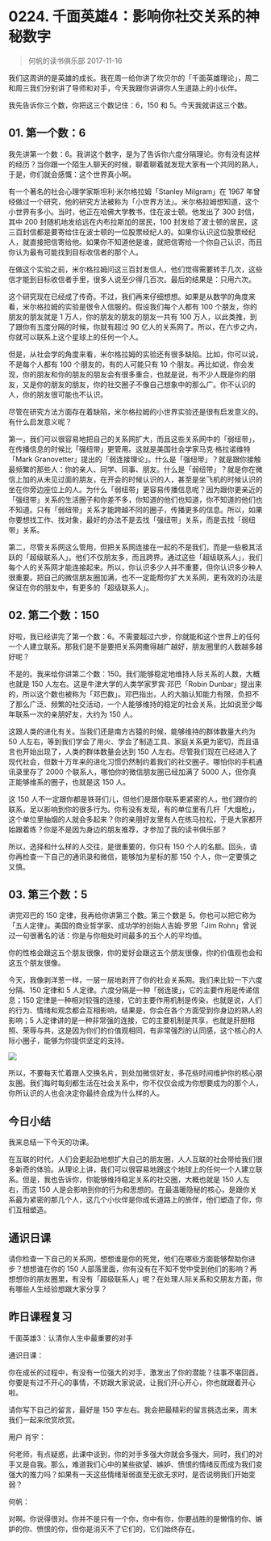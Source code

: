 # 0224. 千面英雄4：影响你社交关系的神秘数字
> 何帆的读书俱乐部
2017-11-16

我们这周讲的是英雄的成长。我在周一给你讲了坎贝尔的「千面英雄理论」，周二和周三我们分别讲了导师和对手，今天我跟你讲讲你人生道路上的小伙伴。

我先告诉你三个数，你把这三个数记住：6，150 和 5。今天我就讲这三个数。

## 01. 第一个数：6

我先讲第一个数：6。我讲这个数字，是为了告诉你六度分隔理论。你有没有这样的经历？当你跟一个陌生人聊天的时候，聊着聊着就发现大家有一个共同的熟人，于是，你们就会感慨：这个世界真小啊。

有一个著名的社会心理学家斯坦利·米尔格拉姆「Stanley Milgram」在 1967 年曾经做过一个研究，他的研究方法被称为「小世界方法」。米尔格拉姆想知道，这个小世界有多小。当时，他正在哈佛大学教书，住在波士顿。他发出了 300 封信，其中 200 封随机地发给远在内布拉斯加的居民，100 封发给了波士顿的居民，这三百封信都是要寄给住在波士顿的一位股票经纪人的。如果你认识这位股票经纪人，就直接把信寄给他。如果你不知道他是谁，就把信寄给一个你自己认识，而且你认为最有可能找到目标收信者的那个人。

在做这个实验之前，米尔格拉姆问这三百封发信人，他们觉得需要转手几次，这些信才能到目标收信者手里，很多人说至少得几百次。最后的结果是：只用六次。

这个研究现在已经成了传奇。不过，我们再来仔细想想。如果是从数学的角度来看，米尔格拉姆的实验是很令人信服的。假设我们每个人都有 100 个朋友，你的朋友的朋友就是 1 万人，你的朋友的朋友的朋友一共有 100 万人，以此类推，到了跟你有五度分隔的时候，你就有超过 90 亿人的关系网了。所以，在六步之内，你就可以联系上这个星球上的任何一个人。

但是，从社会学的角度来看，米尔格拉姆的实验还有很多缺陷。比如，你可以说，不是每个人都有 100 个朋友的，有的人可能只有 10 个朋友。再比如说，你会发现，你的朋友和你的朋友的朋友会有很多重合，也就是说，有不少人既是你的朋友，又是你的朋友的朋友，你的社交圈子不像自己想象中的那么广。你不认识的人，你的朋友很可能也不认识。

尽管在研究方法方面存在着缺陷，米尔格拉姆的小世界实验还是很有启发意义的。有什么启发意义呢？

第一，我们可以很容易地把自己的关系网扩大，而且这些关系网中的「弱纽带」，在传播信息的时候比「强纽带」更管用。这就是美国社会学家马克·格拉诺维特「Mark Granovetter」提出的「弱连接理论」。什么是「强纽带」？就是跟你接触最频繁的那些人：你的亲人、同学、同事、朋友。什么是「弱纽带」？就是你在微信上加的从未见过面的朋友，在开会的时候认识的人，甚至是坐飞机的时候认识的坐在你旁边座位上的人。为什么「弱纽带」更容易传播信息呢？因为跟你更亲近的「强纽带」关系的生活圈子和你差不多，你知道的他们也知道，你不知道的他们也不知道。只有「弱纽带」关系才能跨越不同的圈子，传播更多的信息。所以，如果你要想找工作、找对象，最好的办法不是去找「强纽带」关系，而是去找「弱纽带」关系。

第二，尽管关系网这么管用，但把关系网连接在一起的不是我们，而是一些极其活跃的「超级联系人」。他们不仅朋友多，而且跨界。通过这些「超级联系人」，我们每个人的关系网才能连接起来。所以，你认识多少人并不重要，但你认识多少种人很重要。把自己的微信朋友圈加满，也不一定能帮你扩大关系网，更有效的办法是保证在你的朋友中，有更多的「超级联系人」。

## 02. 第二个数：150

好啦，我已经讲完了第一个数：6。不需要超过六步，你就能和这个世界上的任何一个人建立联系。那我们是不是要把关系网撒得越广越好，朋友圈里的人数越多越好呢？

不是的。我来给你讲第二个数：150。我们能够稳定地维持人际关系的人数，大概也就是 150 人左右。这是牛津大学的人类学家罗宾·邓巴「Robin Dunbar」提出来的，所以这个数也被称为「邓巴数」。邓巴指出，人的大脑认知能力有限，负担不了那么广泛、频繁的社交活动，一个人能够维持的稳定的社会关系，比如说至少每年联系一次的亲朋好友，大约为 150 人。

这跟人类的进化有关。当我们还是南方古猿的时候，能够维持的群体数量大约为 50 人左右，等到我们学会了用火、学会了制造工具、家庭关系更为密切，而且语言也开始出现了，人类的群体数量会达到 150 人左右。尽管我们现在已经进入了现代社会，但数十万年来的进化习惯仍然制约着我们的社交圈子。哪怕你的手机通讯录里存了 2000 个联系人，哪怕你的微信朋友圈已经加满了 5000 人，但你真正能够维系的圈子，也就是这 150 人。

这 150 人不一定跟你都是铁哥们儿，但他们是跟你联系更紧密的人，他们跟你的联系，足以影响到你的很多行为。你有没有发现，有的单位里有几杆「大烟枪」，这个单位里抽烟的人就会多起来？你的亲朋好友里有人在练马拉松，于是大家都开始跟着练？你是不是因为身边的朋友推荐，才参加了我的读书俱乐部？ 

所以，选择和什么样的人交往，是很重要的，你只有 150 个人的名额。回头，请你再检查一下自己的通讯录和微信，能够加为星标的那 150 个人，你一定要慎之又慎。

## 03. 第三个数：5

讲完邓巴的 150 定律，我再给你讲第三个数。第三个数是 5。你也可以把它称为「五人定律」。美国的商业哲学家、成功学的创始人吉姆·罗恩「Jim Rohn」曾说过一句很著名的话：你是与你相处时间最多的五个人的平均值。

你的性格会跟这五个朋友很像，你的爱好会跟这五个朋友很像，你的价值观也会和这五个朋友很像。

今天，我像剥洋葱一样，一层一层地剥开了你的社会关系网。我们来比较一下六度分隔、150 定律和 5 人定律。六度分隔是一种「弱连接」，它的主要作用是传递信息；150 定律是一种相对较强的连接，它的主要作用机制是传染，也就是说，人们的行为、情绪和观念都会互相影响，结果是，你会在各个方面受到你身边的熟人的影响；5 人定律讲的是一种非常强的连接，它的主要机制是共享，也就是肝胆相照、荣辱与共，这是因为你们的价值观相同，有非常强烈的认同感，这个核心的人际小圈子，能够为你提供坚定的支持。

![](https://raw.githubusercontent.com/dalong0514/selfstudy/master/图片链接/何帆/2018003.jpg)

所以，不要每天忙着跟人交换名片，到处加微信好友，多花些时间维护你的核心朋友圈。我们每时每刻都生活在社会关系中，你不仅仅会成为你想要成为的那个人，你所认识的人也会决定你最终会成为什么样的人。

## 今日小结

我来总结一下今天的功课。

在互联的时代，人们会更起劲地想扩大自己的朋友圈，人人互联的社会带给我们很多新奇的体验。从理论上讲，我们可以很容易地跟这个地球上的任何一个人建立联系。但是，我也告诉你，你能够维持稳定关系的社交圈，大概也就是 150 人左右，而这 150 人是会影响到你的行为和思想的。在最温暖隐秘的核心，是跟你关系最为紧密的那几个人，这几个小伙伴是你成长道路上的旅伴，他们塑造了你，你们互相塑造。

## 通识日课

请你检查一下自己的关系网，想想谁是你的死党，他们在哪些方面能够帮助你进步？想想谁在你的 150 人部落里面，你有没有在不知不觉中受到他们的影响？再想想你的朋友圈里，有没有「超级联系人」呢？在处理人际关系和交朋友方面，你有哪些人生经验想跟大家分享？

## 昨日课程复习

千面英雄3：认清你人生中最重要的对手

通识日课：

你在成长的过程中，有没有一位强大的对手，激发出了你的潜能？往事不堪回首。你要是有过不开心的事情，不妨跟大家说说，让我们开心开心，你也就跟着开心啦。

请你写下自己的留言，最好是 150 字左右。我会把最精彩的留言挑选出来，周末我们一起来欣赏欣赏。

用户 肖宇：

何老师，有点疑惑，此课中谈到，你的对手多强大你就会多强大，同时，我们的对手又是自我。那么，难道我们心中的某些欲望、嫉妒、愤恨的情绪反而成为我们变强大的推力吗？如果有一天这些情绪渐弱直至无欲无求时，是否说明我们开始变弱？

何帆：

对啊。你说得很对。你并不是只有一个你，你中有你，你要战胜的是懒惰的你、嫉妒的你、愤恨的你，但你是消灭不了它们的，它们始终存在。


